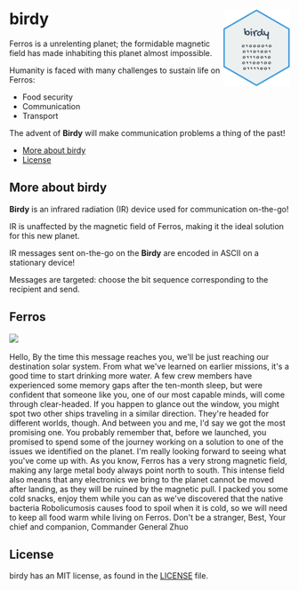 # birdy <img src="figures/birdy.png" align="right" height="138" /></a>

Ferros is a unrelenting planet; the formidable magnetic field has made inhabiting this planet almost impossible.

Humanity is faced with many challenges to sustain life on Ferros:

* Food security
* Communication
* Transport

The advent of **Birdy** will make communication problems a thing of the past!

- [More about birdy](#more-birdy)
- [License](#license)

## More about birdy

**Birdy** is an infrared radiation (IR) device used for communication on-the-go!

IR is unaffected by the magnetic field of Ferros, making it the ideal solution for this new planet.

IR messages sent on-the-go on the **Birdy** are encoded in ASCII on a stationary device!

Messages are targeted: choose the bit sequence corresponding to the recipient and send.

## Ferros

<img src="figures/ferros.png"/></a>


Hello,
By the time this message reaches you, we'll be just reaching our destination solar system. From what we've learned on earlier missions, it's a good time to start drinking more water.
A few crew members have
experienced some memory gaps after the ten-month sleep, but were confident that someone like you, one of our most capable minds, will come through clear-headed.
If you happen to glance out the window, you might spot two other ships traveling in a similar direction. They're headed for different worlds, though. And between you and me, l'd say we got the most promising one. You probably remember that, before we launched, you
promised to spend some of the journey working on a solution to one of the issues we identified on the planet.
I'm really looking forward to seeing what you've come up with.
As you know, Ferros has a very strong magnetic field, making any large metal body always point north to south. This intense field also means that any electronics we bring to the planet cannot be moved after landing, as they will be ruined by the magnetic pull.
I packed you some cold snacks, enjoy them while you can as we've discovered that the native bacteria Robolicumosis causes food to spoil when it is cold, so we will need to keep all food warm while living on Ferros.
Don't be a stranger,
Best,
Your chief and companion, Commander General Zhuo

## License

birdy has an MIT license, as found in the [LICENSE](LICENSE) file.
